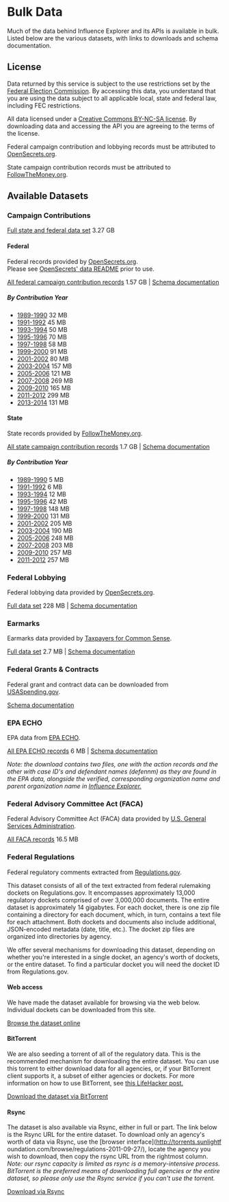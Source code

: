 # Bulk Data

Much of the data behind Influence Explorer and its APIs is available in
bulk. Listed below are the various datasets, with links to downloads and
schema documentation.

## License

Data returned by this service is subject to the use restrictions set by
the [Federal Election Commission](http://www.fec.gov). By accessing this
data, you understand that you are using the data subject to all
applicable local, state and federal law, including FEC restrictions.

All data licensed under a
[Creative Commons BY-NC-SA license](http://creativecommons.org/licenses/by-nc-sa/3.0/us/).
By downloading data and accessing the API you are agreeing to the terms
of the license.

Federal campaign contribution and lobbying records must be attributed to
[OpenSecrets.org](http://www.opensecrets.org).

State campaign contribution records must be attributed to
[FollowTheMoney.org](www.followthemoney.org).

## Available Datasets

### Campaign Contributions

[Full state and federal data set](http://datacommons.s3.amazonaws.com/subsets/td-20121109/contributions.all.csv.zip) 3.27 GB

#### Federal

Federal records provided by [OpenSecrets.org](http://www.opensecrets.org).  
Please see [OpenSecrets' data README](http://assets.sunlightfoundation.com.s3.amazonaws.com/brisket/1.0/data/CRP_README.txt)
prior to use.

[All federal campaign contribution records](http://datacommons.s3.amazonaws.com/subsets/td-20120907/contributions.fec.csv.zip) 1.57 GB
|
[Schema documentation](contribution.html)

##### By Contribution Year

- [1989-1990](http://datacommons.s3.amazonaws.com/subsets/td-20140324/contributions.fec.1990.csv.zip) 32 MB
- [1991-1992](http://datacommons.s3.amazonaws.com/subsets/td-20140324/contributions.fec.1992.csv.zip) 45 MB
- [1993-1994](http://datacommons.s3.amazonaws.com/subsets/td-20140324/contributions.fec.1994.csv.zip) 50 MB
- [1995-1996](http://datacommons.s3.amazonaws.com/subsets/td-20140324/contributions.fec.1996.csv.zip) 70 MB
- [1997-1998](http://datacommons.s3.amazonaws.com/subsets/td-20140324/contributions.fec.1998.csv.zip) 58 MB
- [1999-2000](http://datacommons.s3.amazonaws.com/subsets/td-20140324/contributions.fec.2000.csv.zip) 91 MB
- [2001-2002](http://datacommons.s3.amazonaws.com/subsets/td-20140324/contributions.fec.2002.csv.zip) 80 MB
- [2003-2004](http://datacommons.s3.amazonaws.com/subsets/td-20140324/contributions.fec.2004.csv.zip) 157 MB
- [2005-2006](http://datacommons.s3.amazonaws.com/subsets/td-20140324/contributions.fec.2006.csv.zip) 121 MB
- [2007-2008](http://datacommons.s3.amazonaws.com/subsets/td-20140324/contributions.fec.2008.csv.zip) 269 MB
- [2009-2010](http://datacommons.s3.amazonaws.com/subsets/td-20140324/contributions.fec.2010.csv.zip) 165 MB
- [2011-2012](http://datacommons.s3.amazonaws.com/subsets/td-20140324/contributions.fec.2012.csv.zip) 299 MB
- [2013-2014](http://datacommons.s3.amazonaws.com/subsets/td-20140927/contributions.fec.2014.csv.zip) 131 MB

#### State

State records provided by [FollowTheMoney.org](http://www.followthemoney.org).

[All state campaign contribution records](http://datacommons.s3.amazonaws.com/subsets/td-20121109/contributions.nimsp.csv.zip) 1.7 GB
|
[Schema documentation](contribution.html)

##### By Contribution Year

- [1989-1990](http://datacommons.s3.amazonaws.com/subsets/td-20121109/contributions.nimsp.1990.csv.zip) 5 MB
- [1991-1992](http://datacommons.s3.amazonaws.com/subsets/td-20121109/contributions.nimsp.1992.csv.zip) 6 MB
- [1993-1994](http://datacommons.s3.amazonaws.com/subsets/td-20121109/contributions.nimsp.1994.csv.zip) 12 MB
- [1995-1996](http://datacommons.s3.amazonaws.com/subsets/td-20121109/contributions.nimsp.1996.csv.zip) 42 MB
- [1997-1998](http://datacommons.s3.amazonaws.com/subsets/td-20121109/contributions.nimsp.1998.csv.zip) 148 MB
- [1999-2000](http://datacommons.s3.amazonaws.com/subsets/td-20121109/contributions.nimsp.2000.csv.zip) 131 MB
- [2001-2002](http://datacommons.s3.amazonaws.com/subsets/td-20121109/contributions.nimsp.2002.csv.zip) 205 MB
- [2003-2004](http://datacommons.s3.amazonaws.com/subsets/td-20121109/contributions.nimsp.2004.csv.zip) 190 MB
- [2005-2006](http://datacommons.s3.amazonaws.com/subsets/td-20121109/contributions.nimsp.2006.csv.zip) 248 MB
- [2007-2008](http://datacommons.s3.amazonaws.com/subsets/td-20121109/contributions.nimsp.2008.csv.zip) 203 MB
- [2009-2010](http://datacommons.s3.amazonaws.com/subsets/td-20121109/contributions.nimsp.2010.csv.zip) 257 MB
- [2011-2012](http://datacommons.s3.amazonaws.com/subsets/td-20121109/contributions.nimsp.2012.csv.zip) 257 MB

### Federal Lobbying

Federal lobbying data provided by [OpenSecrets.org](http://opensecrets.org).

[Full data set](http://datacommons.s3.amazonaws.com/subsets/td-20121001/lobbying.zip) 228 MB
|
[Schema documentation](lobbying.html)

### Earmarks

Earmarks data provided by [Taxpayers for Common Sense](http://taxpayers.net).

[Full data set](http://datacommons.s3.amazonaws.com/subsets/td-20111006/earmarks.zip) 2.7 MB
|
[Schema documentation](earmark.html)

### Federal Grants & Contracts

Federal grant and contract data can be downloaded from
[USASpending.gov](http://www.usaspending.gov/data).

[Schema documentation](grant.html)

### EPA ECHO

EPA data from [EPA ECHO](http://www.epa-echo.gov/echo/idea_download.html).

[All EPA ECHO records](http://datacommons.s3.amazonaws.com/subsets/td-20111006/epa.zip) 6 MB
|
[Schema documentation](epa_echo.html)

_Note: the download contains two files, one with the action records and the
other with case ID's and defendant names (defennm) as they are found in the
EPA data, alongside the verified, corresponding organization name and parent
organization name in [Influence Explorer.](http://influenceexplorer.com)_

### Federal Advisory Committee Act (FACA)

Federal Advisory Committee Act (FACA) data provided by
[U.S. General Services Administration](http://www.gsa.gov/portal/category/21242).

[All FACA records](http://datacommons.s3.amazonaws.com/subsets/td-20120327/faca_records.csv.zip) 16.5 MB

### Federal Regulations

Federal regulatory comments extracted from
[Regulations.gov](http://regulations.gov).

This dataset consists of all of the text extracted from federal rulemaking
dockets on Regulations.gov. It encompasses approximately 13,000 regulatory
dockets comprised of over 3,000,000 documents. The entire dataset is
approximately 14 gigabytes. For each docket, there is one zip file containing
a directory for each document, which, in turn, contains a text file for each
attachment. Both dockets and documents also include additional, JSON-encoded
metadata (date, title, etc.). The docket zip files are organized into
directories by agency.

We offer several mechanisms for downloading this dataset, depending on whether
you're interested in a single docket, an agency's worth of dockets, or the
entire dataset. To find a particular docket you will need the docket ID from
Regulations.gov.

#### Web access

We have made the dataset available for browsing via the web below. Individual
dockets can be downloaded from this site.

[Browse the dataset online](http://torrents.sunlightfoundation.com/browse/regulations-2011-09-27/)

#### BitTorrent

We are also seeding a torrent of all of the regulatory data. This is the
recommended mechanism for downloading the entire dataset. You can use this
torrent to either download data for all agencies, or, if your BitTorrent
client supports it, a subset of either agencies or dockets. For more
information on how to use BitTorrent, see [this LifeHacker
post.](http://lifehacker.com/285489/a-beginners-guide-to-bittorrent)

[Download the dataset via BitTorrent](http://torrents.sunlightfoundation.com/torrents/regulations-2011-09-27.torrent)

#### Rsync

The dataset is also available via Rsync, either in full or part. The link
below is the Rsync URL for the entire dataset. To download only an agency's
worth of data via Rsync, use the [browser interface](http://torrents.sunlightf
oundation.com/browse/regulations-2011-09-27/), locate the agency you wish to
download, then copy the rsync URL from the rightmost column. _Note: our rsync
capacity is limited as rsync is a memory-intensive process. BitTorrent is the
preferred means of downloading full agencies or the entire dataset, so please
only use the Rsync service if you can't use the torrent._

[Download via Rsync](rsync://torrents.sunlightfoundation.com/pub/regulations-2011-09-27)
